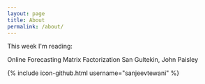 ```yaml
---
layout: page
title: About
permalink: /about/
---
```


This week I'm reading:

Online Forecasting Matrix Factorization
San Gultekin, John Paisley

{% include icon-github.html username="sanjeevtewani" %}

